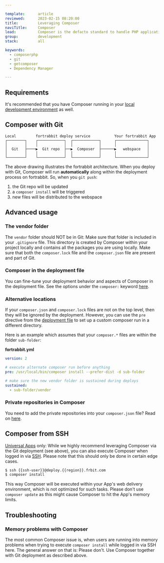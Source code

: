```yaml
---

template:      article
reviewed:      2023-02-15 08:20:00
title:         Leveraging Composer
naviTitle:     Composer
lead:          Composer is the defacto standard to handle PHP application dependencies, as well as providing mechanisms to keep them up-2-date. Learn how to integrate Composer into your development workflow with fortrabbit.
group:         development
stack:         all

keywords:
  - composerphp
  - git
  - getcomposer
  - Dependency Manager

---
```



## Requirements

It's recommended that you have Composer running in your [local development environment](/local-development) as well.


## Composer with Git

```
Local         fortrabbit deploy service           Your fortrabbit App
┌────────┐    ┌────────────┐  ┌────────────┐      ┌──────────────┐
│        │    │            │  │            │      │              │
│  Git   ├────▶  Git repo  ├──▶  Composer  ├──────▶   webspace   │
│        │    │            │  │            │      │              │
└────────┘    └────────────┘  └────────────┘      └──────────────┘
```

The above drawing illustrates the fortrabbit architecture. When you deploy with Git, Composer will run **automatically** along within the deployment process on fortrabbit.  So, when you `git push`: 

1. the Git repo will be updated
2. a `composer install` will be triggered
3. new files will be distributed to the webspace

## Advanced usage

### The vendor folder

The `vendor` folder should NOT be in Git: Make sure that folder is included in your `.gitignore` file. This directory is created by Composer within your project locally and contains all the packages you are using locally. Make sure that both the `composer.lock` file and the `composer.json` file are present and part of Git.

### Composer in the deployment file

You can fine-tune your deployment behavior and aspects of Composer in the deployment file. See the options under the `composer:` keyword [here](deployment-file-v2).

### Alternative locations

If your `composer.json` and `composer.lock` files are not on the top level, then they will be ignored by the deployment. However, you can use the `pre` directive from the [deployment file](deployment-file) to set up a custom composer run in a different directory.

Here is an example which assumes that your `composer.*` files are within the folder `sub-folder`:

**fortrabbit.yml**

```yaml
version: 2

# execute alternate composer run before anything
pre: /usr/local/bin/composer install --prefer-dist -d sub-folder

# make sure the new vendor folder is sustained during deploys
sustained:
  - sub-folder/vendor
```

### Private repositories in Composer

You need to add the private repositories into your `composer.json` file? Read on [here](/composer-auth.md).

## Composer from SSH

[Universal Apps](/app-uni) only: While we highly recommend leveraging Composer via the Git deployment (see above), you can also execute Composer when logged in via [SSH](ssh-uni). Please note that this should only be done in certain edge cases.

```bash
$ ssh {{ssh-user}}@deploy.{{region}}.frbit.com
$ composer install
```

This way Composer will be executed within your App's web delivery environment, which is not optimized for such tasks. Please don't use `composer update` as this might cause Composer to hit the App's memory limits.

## Troubleshooting

### Memory problems with Composer

The most common Composer issue is, when users are running into memory problems when trying to execute `composer install` while logged in via SSH here. The general answer on that is: Please don't. Use Composer together with Git deployment as described above. 
